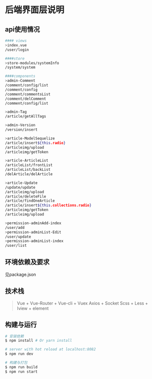 # 后端界面层说明

## api使用情况
``` bash
#### views
>index.vue
/user/login

####store
>store-modules/systemInfo
/system/system

####components
>admin-Comment
/comment/config/list
/comment/config
/comment/commentsList
/comment/delComment
/comment/config/list

>admin-Tag
/article/getAllTags

>admin-Version
/version/insert

>article-ModelSequelize
/article/insert${this.radio}
/articleimg/upload
/articleimg/getToken

>article-ArticleList
/articleList/frontList
/articleList/backList
/delArticle/delArticle

>article-Update
/update/update
/articleimg/upload
/article/deleteFile
/article/findOneArticle
/article/insert${this.collections.radio}
/articleimg/getToken
/articleimg/upload

>permission-adminAdd-index
/user/add
>permission-adminList-Edit
/user/update
>permission-adminList-index
/user/list
```


## 环境依赖及要求

见package.json

## 技术栈

>Vue + Vue-Router + Vue-cli + Vuex
>Axios + Socket 
>Scss + Less + Iview + element

## 构建与运行
``` bash
# 安装依赖
$ npm install # Or yarn install

# server with hot reload at localhost:8082
$ npm run dev

# 构建与打包
$ npm run build
$ npm run start

```
